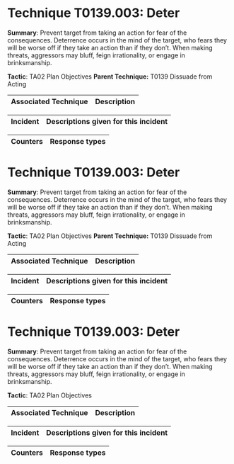 # Technique T0139.003: Deter

**Summary**: Prevent target from taking an action for fear of the consequences. Deterrence occurs in the mind of the target, who fears they will be worse off if they take an action than if they don’t. When making threats, aggressors may bluff, feign irrationality, or engage in brinksmanship.

**Tactic**: TA02 Plan Objectives **Parent Technique:** T0139 Dissuade from Acting


| Associated Technique | Description |
| --------- | ------------------------- |



| Incident | Descriptions given for this incident |
| -------- | -------------------- |



| Counters | Response types |
| -------- | -------------- |


# Technique T0139.003: Deter

**Summary**: Prevent target from taking an action for fear of the consequences. Deterrence occurs in the mind of the target, who fears they will be worse off if they take an action than if they don’t. When making threats, aggressors may bluff, feign irrationality, or engage in brinksmanship.

**Tactic**: TA02 Plan Objectives **Parent Technique:** T0139 Dissuade from Acting


| Associated Technique | Description |
| --------- | ------------------------- |



| Incident | Descriptions given for this incident |
| -------- | -------------------- |



| Counters | Response types |
| -------- | -------------- |


# Technique T0139.003: Deter

**Summary**: Prevent target from taking an action for fear of the consequences. Deterrence occurs in the mind of the target, who fears they will be worse off if they take an action than if they don’t. When making threats, aggressors may bluff, feign irrationality, or engage in brinksmanship.

**Tactic**: TA02 Plan Objectives


| Associated Technique | Description |
| --------- | ------------------------- |



| Incident | Descriptions given for this incident |
| -------- | -------------------- |



| Counters | Response types |
| -------- | -------------- |


